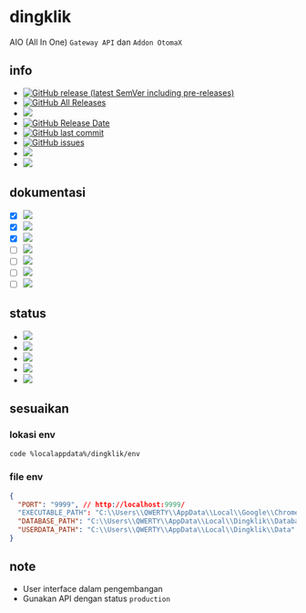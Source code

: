 # dingklik
AIO (All In One) `Gateway API` dan `Addon OtomaX`

## info
* [![GitHub release (latest SemVer including pre-releases)](https://img.shields.io/github/v/release/ndiing/dingklik?include_prereleases)](https://github.com/ndiing/dingklik/releases/latest)
* [![GitHub All Releases](https://img.shields.io/github/downloads/ndiing/dingklik/total)](https://github.com/ndiing/dingklik/releases/latest)
* [![](https://img.shields.io/badge/readme-changelog-blue)](https://github.com/ndiing/dingklik/blob/main/CHANGELOG.md)
* [![GitHub Release Date](https://img.shields.io/github/release-date/ndiing/dingklik)](https://github.com/ndiing/dingklik/releases/latest)
* [![GitHub last commit](https://img.shields.io/github/last-commit/ndiing/dingklik)](https://github.com/ndiing/dingklik/releases/latest)
* [![GitHub issues](https://img.shields.io/github/issues/ndiing/dingklik)](https://github.com/ndiing/dingklik/issues/new/choose)
* [![](https://img.shields.io/badge/whatsapp-ndiing-green)](https://web.whatsapp.com/send?phone=6281935155404&text=)
* [![](https://img.shields.io/badge/whatsapp-anis@winarno-green)](https://web.whatsapp.com/send?phone=6287758236717&text=)

## dokumentasi
* [x] [![](https://img.shields.io/badge/dokumentasi-digiposaja@com.telkomsel.digiposaja@5.1.6-brightgreen)](https://github.com/ndiing/dingklik/blob/main/private/api/digiposaja/README.md)
* [x] [![](https://img.shields.io/badge/dokumentasi-griyabayar@https://griyabayar.com@5.0.0-brightgreen)](https://github.com/ndiing/dingklik/blob/main/private/api/griyabayar/README.md)
* [x] [![](https://img.shields.io/badge/dokumentasi-rita@com.hutchison.rita@1.2.9-brightgreen)](https://github.com/ndiing/dingklik/blob/main/private/api/rita/README.md)
* [ ] [![](https://img.shields.io/badge/dokumentasi-sris@https://sris.smartfren.com@1.2.42-yellow)](https://github.com/ndiing/dingklik/blob/main/private/api/sris/README.md)
* [ ] [![](https://img.shields.io/badge/dokumentasi-sidompul@com.toko.xl@2.2.5-blue)](https://github.com/ndiing/dingklik/blob/main/private/api/sidompul/README.md)
* [ ] [![](https://img.shields.io/badge/dokumentasi-myim3@https://myim3.indosatooredoo.com@latest-blue)](https://github.com/ndiing/dingklik/blob/main/private/api/myim3/README.md)
* [ ] [![](https://img.shields.io/badge/dokumentasi-whatsapp@https://web.whatsapp.com@2.2043.8-blue)](https://github.com/ndiing/dingklik/blob/main/private/api/whatsapp/README.md)

## status
* [![](https://img.shields.io/badge/status-maintenance-red)](https://github.com/ndiing/dingklik/issues/new/choose)
* [![](https://img.shields.io/badge/status-development-yellow)](https://github.com/ndiing/dingklik/issues/new/choose)
* [![](https://img.shields.io/badge/status-production-brightgreen)](https://github.com/ndiing/dingklik/issues/new/choose)
* [![](https://img.shields.io/badge/status-schedule-blue)](https://github.com/ndiing/dingklik/issues/new/choose)
* [![](https://img.shields.io/badge/status-deprecated-lightgrey)](https://github.com/ndiing/dingklik/issues/new/choose)


## sesuaikan

### lokasi env
```bash
code %localappdata%/dingklik/env
```

### file env
```json
{
  "PORT": "9999", // http://localhost:9999/
  "EXECUTABLE_PATH": "C:\\Users\\QWERTY\\AppData\\Local\\Google\\Chrome\\Application\\chrome.exe", // Chrome Browser
  "DATABASE_PATH": "C:\\Users\\QWERTY\\AppData\\Local\\Dingklik\\Database", // Lokasi database
  "USERDATA_PATH": "C:\\Users\\QWERTY\\AppData\\Local\\Dingklik\\Data" // Lokasi browser user data
}
```

## note
* User interface dalam pengembangan
* Gunakan API dengan status `production`
